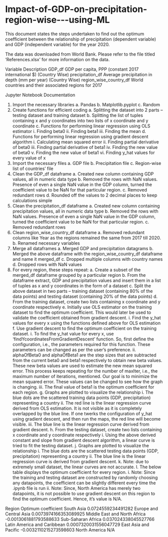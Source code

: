 # Impact-of-GDP-on-precipitation-region-wise---using-ML
This document states the steps undertaken to find out the optimum coefficient between the relationship of precipitation (dependent variable) and GDP (independent variable) for the year 2020.

The data was downloaded from World Bank. Please refer to the file titled ‘References.xlsx’ for more information on the data.

Variable	Description
GDP_df	GDP per capita, PPP (constant 2017 international $) (Country Wise)
precipitation_df	Average precipitation in depth (mm per year) (Country Wise)
region_wise_country_df	World countries and their associated regions for 2017

Jupyter Notebook Documentation

1.	Import the necessary libraries
a.	Pandas
b.	Matplotlib.pyplot
c.	Random
2.	Create functions for efficient coding
a.	Splitting the dataset into 2 parts – testing dataset and training dataset
b.	Splitting the list of tuples containing x and y coordinates into two lists of x coordinate and y coordinate
c.	Functions for performing linear regression using OLS estimator
i.	Finding beta0
ii.	Finding beta1
iii.	Finding the mean
d.	Functions for performing linear regression using gradient descent algorithm
i.	Calculating mean squared error
ii.	Finding partial derivative of beta0
iii.	Finding partial derivative of beta1
iv.	Finding the new value of beta0
v.	Finding the new value of beta1
vi.	Finding y_hat values for every value of x
3.	Import the necessary files
a.	GDP file
b.	Precipitation file
c.	Region-wise list of countries’ file
4.	Clean the GDP_df dataframe
a.	Created new column containing GDP values, all in numeric data type
b.	Removed the rows with NaN values. Presence of even a single NaN value in the GDP column, turned the coefficient value to be NaN for that particular region. 
c.	Removed redundant rows
d.	Rounded off the values to 2 decimal places to keep calculations simple
5.	Clean the precipitation_df dataframe
a.	Created new column containing precipitation values, all in numeric data type
b.	Removed the rows with NaN values. Presence of even a single NaN value in the GDP column, turned the coefficient value to be NaN for that particular region. 
c.	Removed redundant rows
6.	Clean region_wise_country_df dataframe
a.	Removed redundant columns like Year as the regions remained the same from 2017 till 2020.
b.	Renamed necessary variables
7.	Merge all dataframes
a.	Merged GDP and precipitation datagrams
b.	Merged the above dataframe with the region_wise_country_df dataframe and name it merged_df
c.	Dropped multiple columns with country names
d.	Dropped rows with NaN values
8.	For every region, these steps repeat:
a.	Create a subset of the merged_df dataframe grouped by a particular region
b.	From the dataframe extract, GDP and precipitation values and insert them in a list of tuples as x and y coordinates in the form of a dataset
c.	Split the above dataset in two parts – training dataset (containing 80% of the data points) and testing dataset (containing 20% of the data points)
d.	From the training dataset, create two lists containing x coordinate and y coordinate respectively 
e.	Initially use OLS estimator on the training dataset to find the optimum coefficient. This would later be used to validate the coefficient obtained from gradient descent.
i.	Find the y_hat values for every x using the functions defined above for OLS estimation
f.	Use gradient descent to find the optimum coefficient on the training dataset. 
i.	To find the y_hat value for every x, use ‘findYcoordinatesFromGradientDescent’ function. So, first define the configuration, i.e., the parameters required for this function. These parameters can be changed as per the user’s preference. 
ii.	alphaOfBeta0 and alphaOfBeta1 are the step sizes that are subtracted from the current beta0 and beta1 respectively to obtain new beta values. These new beta values are used to estimate the new mean squared error. This process keeps repeating for the number of maxIter, i.e., the maximum number of iterations, mentioned. Our goal is to minimize the mean squared error. These values can be changed to see how the graph is changing.
iii.	The final value of beta1 is the optimum coefficient for each region.
g.	Graphs are plotted to visualize the relationship
i.	The blue dots are the scattered training data points (GDP, precipitation) representing a country
ii.	The red line is the linear regression curve derived from OLS estimation. It is not visible as it is completely overlapped by the blue line. If one twerks the configuration of y_hat using gradient descent, and then run the maps, the red line will become visible. 
iii.	The blue line is the linear regression curve derived from gradient descent.
h.	From the testing dataset, create two lists containing x coordinate and y coordinate respectively 
i.	Using the above derived constant and slope from gradient descent algorithm, a linear curve is tried to fit the testing dataset.
j.	Graphs are plotted to visualize the relationship
i.	The blue dots are the scattered testing data points (GDP, precipitation) representing a country
ii.	The blue line is the linear regression curve is derived from gradient descent.
k.	Note: due to extremely small dataset, the linear curves are not accurate. 
l.	The below table displays the optimum coefficient for every region. 
i.	Note: Since the training and testing dataset are constructed by randomly choosing any datapoints, the coefficient can be slightly different every time the .ipynb file is run
ii.	Note: Since, North America has merely two datapoints, it is not possible to use gradient descent on this region to find the optimum coefficient. Hence, it’s value is N/A.

Region	Optimum coefficient
South Asia	0.0724559234491282
Europe and Central Asia	0.0073974166353089925
Middle East and North Africa	-0.0013061881793588633
Sub-Saharan Africa	0.037024338045527766
Latin America and Caribbean	0.0007320031556047729
East Asia and Pacific	-0.0032110215273598603
North America	N/A
